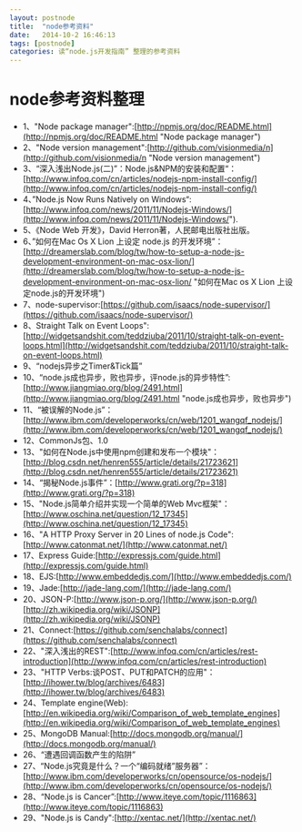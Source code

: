 ```yaml
---
layout: postnode
title:  "node参考资料"
date:   2014-10-2 16:46:13
tags: [postnode]
categories: 读“node.js开发指南” 整理的参考资料
---
```

# node参考资料整理 #

*	1、"Node package manager":[http://npmjs.org/doc/README.html](http://npmjs.org/doc/README.html "Node package manager")
*	2、"Node version management":[http://github.com/visionmedia/n](http://github.com/visionmedia/n "Node version management")
*	3、“深入浅出Node.js(二)”：Node.js&NPM的安装和配置“：[http://www.infoq.com/cn/articles/nodejs-npm-install-config/](http://www.infoq.com/cn/articles/nodejs-npm-install-config/)
*	4、”Node.js Now Runs Natively on Windows“:[http://www.infoq.com/news/2011/11/Nodejs-Windows/](http://www.infoq.com/news/2011/11/Nodejs-Windows/").
*	5、《Node Web 开发》，David Herron著，人民邮电出版社出版。
*	6、”如何在Mac Os X Lion 上设定 node.js 的开发环境”：[http://dreamerslab.com/blog/tw/how-to-setup-a-node-js-development-environment-on-mac-osx-lion/](http://dreamerslab.com/blog/tw/how-to-setup-a-node-js-development-environment-on-mac-osx-lion/ "如何在Mac os X Lion 上设定node.js的开发环境")
*	7、node-supervisor:[https://github.com/isaacs/node-supervisor/](https://github.com/isaacs/node-supervisor/)
*	8、Straight Talk on Event Loops":[http://widgetsandshit.com/teddziuba/2011/10/straight-talk-on-event-loops.html](http://widgetsandshit.com/teddziuba/2011/10/straight-talk-on-event-loops.html)
*	9、“nodejs异步之Timer&Tick篇”
*	10、“node.js成也异步，败也异步，评node.js的异步特性”:[http://www.jiangmiao.org/blog/2491.html](http://www.jiangmiao.org/blog/2491.html "node.js成也异步，败也异步")
*	11、“被误解的Node.js”：[http://www.ibm.com/developerworks/cn/web/1201_wangqf_nodejs/](http://www.ibm.com/developerworks/cn/web/1201_wangqf_nodejs/)
*	12、CommonJs包、1.0
*	13、"如何在Node.js中使用npm创建和发布一个模块"：[http://blog.csdn.net/henren555/article/details/21723621](http://blog.csdn.net/henren555/article/details/21723621)
*	14、“揭秘Node.js事件”：[http://www.grati.org/?p=318](http://www.grati.org/?p=318)
*	15、"Node.js简单介绍并实现一个简单的Web Mvc框架"：[http://www.oschina.net/question/12_17345](http://www.oschina.net/question/12_17345)
*	16、"A HTTP Proxy Server in 20 Lines of node.js Code":[http://www.catonmat.net/](http://www.catonmat.net/)
*	17、Express Guide:[http://expressjs.com/guide.html](http://expressjs.com/guide.html)
*	18、EJS:[http://www.embeddedjs.com/](http://www.embeddedjs.com/)
*	19、Jade:[http://jade-lang.com/](http://jade-lang.com/)
*	20、JSON-P:[http://www.json-p.org/](http://www.json-p.org/)[http://zh.wikipedia.org/wiki/JSONP](http://zh.wikipedia.org/wiki/JSONP)
*	21、Connect:[https://github.com/senchalabs/connect](https://github.com/senchalabs/connect)
*	22、"深入浅出的REST":[http://www.infoq.com/cn/articles/rest-introduction](http://www.infoq.com/cn/articles/rest-introduction)
*	23、"HTTP Verbs:谈POST、PUT和PATCH的应用"：[http://ihower.tw/blog/archives/6483](http://ihower.tw/blog/archives/6483)
*	24、Template engine(Web):[http://en.wikipedia.org/wiki/Comparison_of_web_template_engines](http://en.wikipedia.org/wiki/Comparison_of_web_template_engines)
*	25、MongoDB Manual:[http://docs.mongodb.org/manual/](http://docs.mongodb.org/manual/)
*	26、“遭遇回调函数产生的陷阱”
*	27、“Node.js究竟是什么？一个“编码就绪”服务器”：[http://www.ibm.com/developerworks/cn/opensource/os-nodejs/](http://www.ibm.com/developerworks/cn/opensource/os-nodejs/)
*	28、“Node.js is Cancer”:[http://www.iteye.com/topic/1116863](http://www.iteye.com/topic/1116863)
*	29、"Node.js is Candy":[http://xentac.net/](http://xentac.net/)
